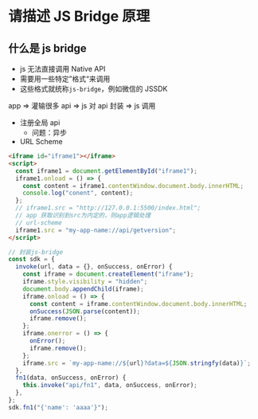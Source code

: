 # 请描述 JS Bridge 原理

## 什么是 js bridge

- js 无法直接调用 Native API
- 需要用一些特定”格式“来调用
- 这些格式就统称`js-bridge`，例如微信的 JSSDK

app => 灌输很多 api => js 对 api 封装 => js 调用

- 注册全局 api
  - 问题：异步
- URL Scheme

```html
<iframe id="iframe1"></iframe>
<script>
  const iframe1 = document.getElementById("iframe1");
  iframe1.onload = () => {
    const content = iframe1.contentWindow.document.body.innerHTML;
    console.log("conent", content);
  };
  // iframe1.src = "http://127.0.0.1:5500/index.html";
  // app 获取识别到src为内定的，则app逻辑处理
  // url-scheme
  iframe1.src = "my-app-name://api/getversion";
</script>
```

```js
// 封装js-bridge
const sdk = {
  invoke(url, data = {}, onSuccess, onError) {
    const iframe = document.createElement("iframe");
    iframe.style.visibility = "hidden";
    document.body.appendChild(iframe);
    iframe.onload = () => {
      const content = iframe.contentWindow.document.body.innerHTML;
      onSuccess(JSON.parse(content));
      iframe.remove();
    };
    iframe.onerror = () => {
      onError();
      iframe.remove();
    };
    iframe.src = `my-app-name://${url}?data=${JSON.stringfy(data)}`;
  },
  fn1(data, onSuccess, onError) {
    this.invoke("api/fn1", data, onSuccess, onError);
  },
};
sdk.fn1("{'name': 'aaaa'}");
```
